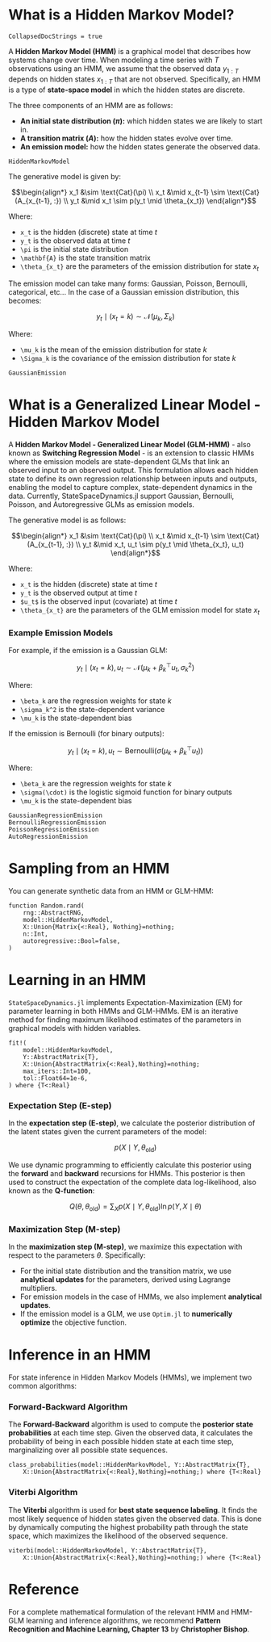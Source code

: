 # What is a Hidden Markov Model?

```@meta
CollapsedDocStrings = true
```

A **Hidden Markov Model (HMM)** is a graphical model that describes how systems change over time. When modeling a time series with $T$ observations using an HMM, we assume that the observed data $y_{1:T}$ depends on hidden states $x_{1:T}$ that are not observed. Specifically, an HMM is a type of **state-space model** in which the hidden states are discrete.

The three components of an HMM are as follows:

- **An initial state distribution ($\pi$):** which hidden states we are likely to start in.
- **A transition matrix ($A$):** how the hidden states evolve over time.
- **An emission model:** how the hidden states generate the observed data.

```@docs
HiddenMarkovModel
```

The generative model is given by:

```math
\begin{align*}
    x_1 &\sim \text{Cat}(\pi) \\
    x_t &\mid x_{t-1} \sim \text{Cat}(A_{x_{t-1}, :}) \\
    y_t &\mid x_t \sim p(y_t \mid \theta_{x_t})
\end{align*}
```

Where:

- ``x_t`` is the hidden (discrete) state at time $t$
- ``y_t`` is the observed data at time $t$
- ``\pi`` is the initial state distribution
- ``\mathbf{A}`` is the state transition matrix
- ``\theta_{x_t}`` are the parameters of the emission distribution for state $x_t$

The emission model can take many forms: Gaussian, Poisson, Bernoulli, categorical, etc... In the case of a Gaussian emission distribution, this becomes:

```math
y_t \mid (x_t = k) \sim \mathcal{N}(\mu_k, \Sigma_k)
```

Where:

- ``\mu_k`` is the mean of the emission distribution for state $k$
- ``\Sigma_k`` is the covariance of the emission distribution for state $k$

```@docs
GaussianEmission
```

# What is a Generalized Linear Model - Hidden Markov Model

A **Hidden Markov Model - Generalized Linear Model (GLM-HMM)** - also known as **Switching Regression Model** - is an extension to classic HMMs where the emission models are state-dependent GLMs that link an observed input to an observed output. This formulation allows each hidden state to define its own regression relationship between inputs and outputs, enabling the model to capture complex, state-dependent dynamics in the data. Currently, StateSpaceDynamics.jl support Gaussian, Bernoulli, Poisson, and Autoregressive GLMs as emission models.

The generative model is as follows:

```math
\begin{align*}
    x_1 &\sim \text{Cat}(\pi) \\
    x_t &\mid x_{t-1} \sim \text{Cat}(A_{x_{t-1}, :}) \\
    y_t &\mid x_t, u_t \sim p(y_t \mid \theta_{x_t}, u_t)
\end{align*}
```

Where:

- ``x_t`` is the hidden (discrete) state at time $t$
- ``y_t`` is the observed output at time $t$
- ``$u_t$`` is the observed input (covariate) at time $t$
- ``\theta_{x_t}`` are the parameters of the GLM emission model for state $x_t$

### Example Emission Models

For example, if the emission is a Gaussian GLM:

```math
y_t \mid (x_t = k), u_t \sim \mathcal{N}(\mu_k + \beta_k^\top u_t, \sigma_k^2)
```

Where:

- ``\beta_k`` are the regression weights for state $k$
- ``\sigma_k^2`` is the state-dependent variance
- ``\mu_k`` is the state-dependent bias

If the emission is Bernoulli (for binary outputs):

```math
y_t \mid (x_t = k), u_t \sim \text{Bernoulli} \left( \sigma \left( \mu_k + \beta_k^\top u_t \right) \right)
```

Where:

- ``\beta_k`` are the regression weights for state $k$
- ``\sigma(\cdot)`` is the logistic sigmoid function for binary outputs
- ``\mu_k`` is the state-dependent bias

```@docs
GaussianRegressionEmission
BernoulliRegressionEmission
PoissonRegressionEmission
AutoRegressionEmission
```

# Sampling from an HMM
You can generate synthetic data from an HMM or GLM-HMM:

```@docs
function Random.rand(
    rng::AbstractRNG,
    model::HiddenMarkovModel,
    X::Union{Matrix{<:Real}, Nothing}=nothing;
    n::Int,
    autoregressive::Bool=false,
)
```

# Learning in an HMM

`StateSpaceDynamics.jl` implements Expectation-Maximization (EM) for parameter learning in both HMMs and GLM-HMMs. EM is an iterative method for finding maximum likelihood estimates of the parameters in graphical models with hidden variables. 

```@docs
fit!(
    model::HiddenMarkovModel,
    Y::AbstractMatrix{T},
    X::Union{AbstractMatrix{<:Real},Nothing}=nothing;
    max_iters::Int=100,
    tol::Float64=1e-6,
) where {T<:Real}
```

### Expectation Step (E-step)
In the **expectation step (E-step)**, we calculate the posterior distribution of the latent states given the current parameters of the model:

```math
p(X \mid Y, \theta_{\text{old}})
```

We use dynamic programming to efficiently calculate this posterior using the **forward** and **backward** recursions for HMMs. This posterior is then used to construct the expectation of the complete data log-likelihood, also known as the **Q-function**:

```math
Q(\theta, \theta_{\text{old}}) = \sum_X p(X \mid Y, \theta_{\text{old}}) \ln p(Y, X \mid \theta)
```

### Maximization Step (M-step)
In the **maximization step (M-step)**, we maximize this expectation with respect to the parameters $\theta$. Specifically:

- For the initial state distribution and the transition matrix, we use **analytical updates** for the parameters, derived using Lagrange multipliers.
- For emission models in the case of HMMs, we also implement **analytical updates**.
- If the emission model is a GLM, we use `Optim.jl` to **numerically optimize** the objective function.

# Inference in an HMM
For state inference in Hidden Markov Models (HMMs), we implement two common algorithms:

### Forward-Backward Algorithm
The **Forward-Backward** algorithm is used to compute the **posterior state probabilities** at each time step. Given the observed data, it calculates the probability of being in each possible hidden state at each time step, marginalizing over all possible state sequences.

```@docs
class_probabilities(model::HiddenMarkovModel, Y::AbstractMatrix{T}, 
    X::Union{AbstractMatrix{<:Real},Nothing}=nothing;) where {T<:Real}
```

### Viterbi Algorithm
The **Viterbi** algorithm is used for **best state sequence labeling**. It finds the most likely sequence of hidden states given the observed data. This is done by dynamically computing the highest probability path through the state space, which maximizes the likelihood of the observed sequence.

```@docs
viterbi(model::HiddenMarkovModel, Y::AbstractMatrix{T}, 
    X::Union{AbstractMatrix{<:Real},Nothing}=nothing;) where {T<:Real}
```

# Reference

For a complete mathematical formulation of the relevant HMM and HMM-GLM learning and inference algorithms, we recommend **Pattern Recognition and Machine Learning, Chapter 13** by **Christopher Bishop**.